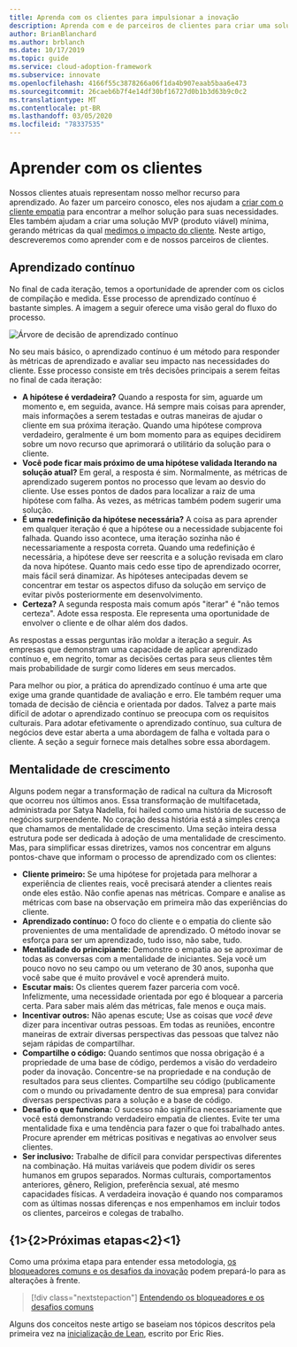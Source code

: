 ```yaml
---
title: Aprenda com os clientes para impulsionar a inovação
description: Aprenda com e de parceiros de clientes para criar uma solução de MVP (produto viável) mínima com empatia e gerar métricas de impacto no cliente.
author: BrianBlanchard
ms.author: brblanch
ms.date: 10/17/2019
ms.topic: guide
ms.service: cloud-adoption-framework
ms.subservice: innovate
ms.openlocfilehash: 4166f55c3878266a06f1da4b907eaab5baa6e473
ms.sourcegitcommit: 26caeb6b7f4e14df30bf16727d0b1b3d63b9c0c2
ms.translationtype: MT
ms.contentlocale: pt-BR
ms.lasthandoff: 03/05/2020
ms.locfileid: "78337535"
---
```

# <a name="learn-with-customers"></a>Aprender com os clientes

Nossos clientes atuais representam nosso melhor recurso para aprendizado. Ao fazer um parceiro conosco, eles nos ajudam a [criar com o cliente empatia](./build.md) para encontrar a melhor solução para suas necessidades. Eles também ajudam a criar uma solução MVP (produto viável) mínima, gerando métricas da qual [medimos o impacto do cliente](./measure.md). Neste artigo, descreveremos como aprender com e de nossos parceiros de clientes.

## <a name="continuous-learning"></a>Aprendizado contínuo

No final de cada iteração, temos a oportunidade de aprender com os ciclos de compilação e medida. Esse processo de aprendizado contínuo é bastante simples. A imagem a seguir oferece uma visão geral do fluxo do processo.

![Árvore de decisão de aprendizado contínuo](../../_images/innovate/continuous-learning.png)

No seu mais básico, o aprendizado contínuo é um método para responder às métricas de aprendizado e avaliar seu impacto nas necessidades do cliente. Esse processo consiste em três decisões principais a serem feitas no final de cada iteração:

- **A hipótese é verdadeira?** Quando a resposta for sim, aguarde um momento e, em seguida, avance. Há sempre mais coisas para aprender, mais informações a serem testadas e outras maneiras de ajudar o cliente em sua próxima iteração. Quando uma hipótese comprova verdadeiro, geralmente é um bom momento para as equipes decidirem sobre um novo recurso que aprimorará o utilitário da solução para o cliente.
- **Você pode ficar mais próximo de uma hipótese validada Iterando na solução atual?** Em geral, a resposta é sim. Normalmente, as métricas de aprendizado sugerem pontos no processo que levam ao desvio do cliente. Use esses pontos de dados para localizar a raiz de uma hipótese com falha. Às vezes, as métricas também podem sugerir uma solução.
- **É uma redefinição da hipótese necessária?** A coisa as para aprender em qualquer iteração é que a hipótese ou a necessidade subjacente foi falhada. Quando isso acontece, uma iteração sozinha não é necessariamente a resposta correta. Quando uma redefinição é necessária, a hipótese deve ser reescrita e a solução revisada em claro da nova hipótese. Quanto mais cedo esse tipo de aprendizado ocorrer, mais fácil será dinamizar. As hipóteses antecipadas devem se concentrar em testar os aspectos difuso da solução em serviço de evitar pivôs posteriormente em desenvolvimento.
- **Certeza?** A segunda resposta mais comum após "iterar" é "não temos certeza". Adote essa resposta. Ele representa uma oportunidade de envolver o cliente e de olhar além dos dados.

As respostas a essas perguntas irão moldar a iteração a seguir. As empresas que demonstram uma capacidade de aplicar aprendizado contínuo e, em negrito, tomar as decisões certas para seus clientes têm mais probabilidade de surgir como líderes em seus mercados.

Para melhor ou pior, a prática do aprendizado contínuo é uma arte que exige uma grande quantidade de avaliação e erro. Ele também requer uma tomada de decisão de ciência e orientada por dados. Talvez a parte mais difícil de adotar o aprendizado contínuo se preocupa com os requisitos culturais. Para adotar efetivamente o aprendizado contínuo, sua cultura de negócios deve estar aberta a uma abordagem de falha e voltada para o cliente. A seção a seguir fornece mais detalhes sobre essa abordagem.

## <a name="growth-mindset"></a>Mentalidade de crescimento

Alguns podem negar a transformação de radical na cultura da Microsoft que ocorreu nos últimos anos. Essa transformação de multifacetada, administrada por Satya Nadella, foi hailed como uma história de sucesso de negócios surpreendente. No coração dessa história está a simples crença que chamamos de mentalidade de crescimento. Uma seção inteira dessa estrutura pode ser dedicada à adoção de uma mentalidade de crescimento. Mas, para simplificar essas diretrizes, vamos nos concentrar em alguns pontos-chave que informam o processo de aprendizado com os clientes:

- **Cliente primeiro:** Se uma hipótese for projetada para melhorar a experiência de clientes reais, você precisará atender a clientes reais onde eles estão. Não confie apenas nas métricas. Compare e analise as métricas com base na observação em primeira mão das experiências do cliente.
- **Aprendizado contínuo:** O foco do cliente e o empatia do cliente são provenientes de uma mentalidade de aprendizado. O método inovar se esforça para ser um aprendizado, tudo isso, não sabe, tudo.
- **Mentalidade do principiante:** Demonstre o empatia ao se aproximar de todas as conversas com a mentalidade de iniciantes. Seja você um pouco novo no seu campo ou um veterano de 30 anos, suponha que você sabe que é muito provável e você aprenderá muito.
- **Escutar mais:** Os clientes querem fazer parceria com você. Infelizmente, uma necessidade orientada por ego é bloquear a parceria certa. Para saber mais além das métricas, fale menos e ouça mais.
- **Incentivar outros:** Não apenas escute; Use as coisas que *você deve* dizer para incentivar outras pessoas. Em todas as reuniões, encontre maneiras de extrair diversas perspectivas das pessoas que talvez não sejam rápidas de compartilhar.
- **Compartilhe o código:** Quando sentimos que nossa obrigação é a propriedade de uma base de código, perdemos a visão do verdadeiro poder da inovação. Concentre-se na propriedade e na condução de resultados para seus clientes. Compartilhe seu código (publicamente com o mundo ou privadamente dentro de sua empresa) para convidar diversas perspectivas para a solução e a base de código.
- **Desafio o que funciona:** O sucesso não significa necessariamente que você está demonstrando verdadeiro empatia de clientes. Evite ter uma mentalidade fixa e uma tendência para fazer o que foi trabalhado antes. Procure aprender em métricas positivas e negativas ao envolver seus clientes.
- **Ser inclusivo:** Trabalhe de difícil para convidar perspectivas diferentes na combinação. Há muitas variáveis que podem dividir os seres humanos em grupos separados. Normas culturais, comportamentos anteriores, gênero, Religion, preferência sexual, até mesmo capacidades físicas. A verdadeira inovação é quando nos comparamos com as últimas nossas diferenças e nos empenhamos em incluir todos os clientes, parceiros e colegas de trabalho.

## <a name="next-steps"></a>{1&gt;{2&gt;Próximas etapas&lt;2}&lt;1}

Como uma próxima etapa para entender essa metodologia, [os bloqueadores comuns e os desafios da inovação](./challenges.md) podem prepará-lo para as alterações à frente.

> [!div class="nextstepaction"]
> [Entendendo os bloqueadores e os desafios comuns](./challenges.md)

Alguns dos conceitos neste artigo se baseiam nos tópicos descritos pela primeira vez na [inicialização de Lean](http://theleanstartup.com/book), escrito por Eric Ries.
